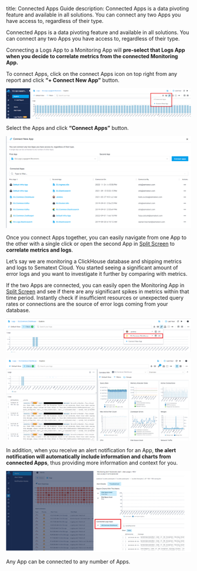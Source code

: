 title: Connected Apps Guide
description: Connected Apps is a data pivoting feature and available in all solutions. You can connect any two Apps you have access to, regardless of their type.

Connected Apps is a data pivoting feature and available in all solutions. You can connect any two Apps you have access to, regardless of their type.

Connecting a Logs App to a Monitoring App will **pre-select that Logs App when you decide to correlate metrics from the connected Monitoring App.**

To connect Apps, click on the connect Apps icon on top right from any report and click **“+ Connect New App”** button.

![Sematext Cloud Connected Apps - Connect Apps Drop Down](../images/guide/connected-apps/connect-apps-dropdown.png)

Select the Apps and click **“Connect Apps”** button.

![Sematext Cloud Connected Apps - Connected Apps Page](../images/guide/connected-apps/connect-apps-page.png)

Once you connect Apps together, you can easily navigate from one App to the other with a single click or open the second App in [Split Screen](https://sematext.com/docs/guide/split-screen/) to **correlate metrics and logs**.

Let’s say we are monitoring a ClickHouse database and shipping metrics and logs to Sematext Cloud. You started seeing a significant amount of error logs and you want to investigate it further by comparing with metrics.

If the two Apps are connected, you can easily open the Monitoring App in [Split Screen](https://sematext.com/docs/guide/split-screen/) and see if there are any significant spikes in metrics within that time period. 
Instantly check if insufficient resources or unexpected query rates or connections are the source of error logs coming from your database.

![Sematext Cloud Connected Apps - Connected Apps Drop Down](../images/guide/connected-apps/connected-apps-dropdown.png)

![Sematext Cloud Connected Apps - Connected Apps Split Screen](../images/guide/connected-apps/connected-apps-split-screen.png)

In addition, when you receive an alert notification for an App, **the alert notification will automatically include information and charts from connected Apps**, thus providing more information and context for you.

![Sematext Cloud Connected Apps - Connected Apps Alerts](../images/guide/connected-apps/connected-apps-alerts.png)

Any App can be connected to any number of Apps. 
